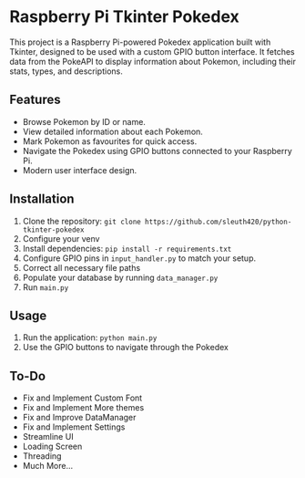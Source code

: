 # Raspberry Pi Tkinter Pokedex

This project is a Raspberry Pi-powered Pokedex application built with Tkinter, designed to be used with a custom GPIO button interface. It fetches data from the PokeAPI to display information about Pokemon, including their stats, types, and descriptions.

## Features

*   Browse Pokemon by ID or name.
*   View detailed information about each Pokemon.
*   Mark Pokemon as favourites for quick access.
*   Navigate the Pokedex using GPIO buttons connected to your Raspberry Pi.
*   Modern user interface design.

## Installation

1.  Clone the repository: `git clone https://github.com/sleuth420/python-tkinter-pokedex`
2.  Configure your venv
3.  Install dependencies: `pip install -r requirements.txt`
4.  Configure GPIO pins in `input_handler.py` to match your setup.
5.  Correct all necessary file paths
6.  Populate your database by running `data_manager.py`
7.  Run `main.py`

## Usage

1.  Run the application: `python main.py`
2.  Use the GPIO buttons to navigate through the Pokedex

## To-Do

-  Fix and Implement Custom Font
-  Fix and Implement More themes
-  Fix and Improve DataManager
-  Fix and Implement Settings
-  Streamline UI
-  Loading Screen
-  Threading
-  Much More...